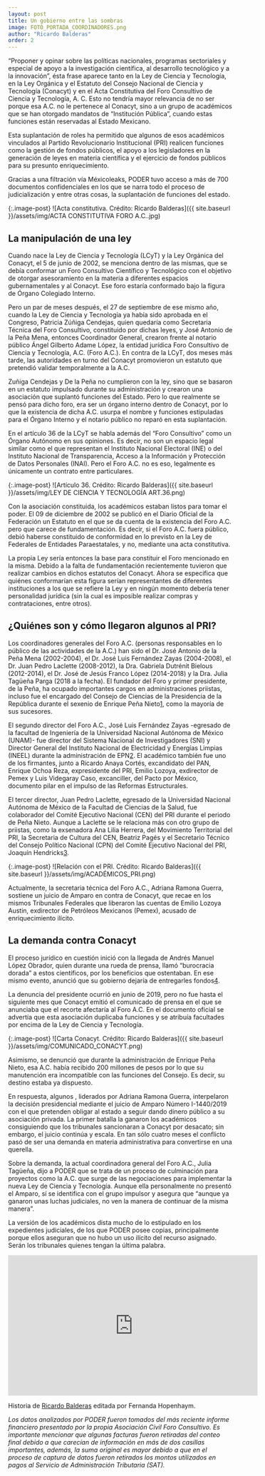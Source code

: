 ```yaml
---
layout: post 
title: Un gobierno entre las sombras
image: FOTO_PORTADA_COORDINADORES.png
author: "Ricardo Balderas"
order: 2
---
```



“Proponer y opinar sobre las políticas nacionales, programas sectoriales y especial de apoyo a la investigación científica, al desarrollo tecnológico y a la innovación”, ésta frase aparece tanto en la Ley de Ciencia y Tecnología, en la Ley Orgánica y el Estatuto del Consejo Nacional de Ciencia y Tecnología (Conacyt) y en el Acta Constitutiva del Foro Consultivo de Ciencia y Tecnología, A. C. Esto  no tendría mayor relevancia de no ser porque esa A.C. no le pertenece al Conacyt, sino a un grupo de académicos que se han otorgado mandatos de “Institución Pública”, cuando estas funciones están reservadas al Estado Mexicano. 

Esta suplantación de roles ha permitido que algunos de esos académicos vinculados al Partido Revolucionario Institucional (PRI) realicen funciones como la gestión de fondos públicos, el apoyo a los legisladores en la generación de leyes en materia científica y el ejercicio de fondos públicos para su presunto enriquecimiento.  

Gracias a una filtración vía Méxicoleaks, PODER tuvo acceso a más de 700 documentos confidenciales en los que se narra todo el proceso de judicialización y entre otras cosas, la suplantación de funciones del estado.

{:.image-post}
![Acta constitutiva. Crédito: Ricardo Balderas]({{ site.baseurl }}/assets/img/ACTA CONSTITUTIVA FORO A.C..jpg)

## La manipulación de una ley

Cuando nace la Ley de Ciencia y Tecnología (LCyT) y la Ley Orgánica del Conacyt, el 5 de junio de 2002, se menciona dentro de las mismas, que se debía conformar un Foro Consultivo Científico y Tecnológico con el objetivo de otorgar asesoramiento en la materia a diferentes espacios gubernamentales y al Conacyt. Ese foro estaría conformado bajo la figura de Órgano Colegiado Interno. 

Pero un par de meses después, el 27 de septiembre de ese mismo año, cuando la Ley de Ciencia y Tecnología ya había sido aprobada en el Congreso, Patricia Zúñiga Cendejas, quien quedaría como Secretaria Técnica del Foro Consultivo, constituido por dichas leyes, y José Antonio de la Peña Mena, entonces Coordinador General, crearon frente al notario público Ángel Gilberto Adame López, la entidad jurídica Foro Consultivo de Ciencia y Tecnología, A.C. (Foro A.C.). En contra de la LCyT, dos meses más tarde, las autoridades en turno del Conacyt promovieron un estatuto que pretendió validar temporalmente a la A.C.

Zuñiga Cendejas y De la Peña no cumplieron con la ley, sino que se basaron en un estatuto impulsado durante su administración y crearon una asociación que suplantó funciones del Estado. Pero lo que realmente se pensó para dicho foro, era ser un órgano interno dentro de Conacyt, por lo que la existencia de dicha A.C. usurpa el nombre y funciones estipuladas para el Órgano Interno y el notario público no reparó en esta suplantación. 

En el artículo 36 de la LCyT se habla además del “Foro Consultivo” como un Órgano Autónomo en sus opiniones. Es decir, no son un espacio legal similar como el que representan el Instituto Nacional Electoral (INE) o del Instituto Nacional de Transparencia, Acceso a la Información y Protección de Datos Personales (INAI). Pero el Foro A.C. no es eso, legalmente es únicamente un contrato entre particulares.

{:.image-post}
![Artículo 36. Crédito: Ricardo Balderas]({{ site.baseurl }}/assets/img/LEY DE CIENCIA Y TECNOLOGÍA ART.36.png)

Con la asociación constituida, los académicos estaban listos para tomar el poder. El 09 de diciembre de 2002 se publicó en el Diario Oficial de la Federación un Estatuto en el que se da cuenta de la existencia del Foro A.C. pero que carece de fundamentación. Es decir, si el Foro A.C. fuera público, debió haberse constituido de conformidad en lo previsto en la Ley de Federales de Entidades Paraestatales, y no, mediante una acta constitutiva. 

La propia Ley sería entonces la base para constituir el Foro mencionado en la misma. Debido a la falta de fundamentación recientemente tuvieron que realizar cambios en dichos estatutos del Conacyt. Ahora se especifica que quiénes conformarían esta figura serían representantes de diferentes instituciones a los que se refiere la Ley y en ningún momento debería tener personalidad jurídica (sin la cual es imposible realizar compras y contrataciones, entre otros). 

## ¿Quiénes son y cómo llegaron algunos al PRI?

Los coordinadores generales del Foro A.C. (personas responsables en lo público de las actividades de la A.C.) han sido el Dr. José Antonio de la Peña Mena (2002-2004), el Dr. José Luis Fernández Zayas (2004-2008), el Dr. Juan Pedro Laclette (2008-2012), la Dra. Gabriela Dutrénit Bielous (2012-2014), el Dr. José de Jesús Franco López (2014-2018) y la Dra. Julia Tagüeña Parga (2018 a la fecha). El fundador del Foro y primer presidente, de la Peña, ha ocupado importantes cargos en administraciones priistas, incluso fue el encargado del Consejo de Ciencias de la Presidencia de la República durante el sexenio de Enrique Peña Nieto[1](https://www.canaldelcongreso.gob.mx/noticias/10210/Analizan_el_Sistema_Nacional_de_Ciencia%2C_Tecnologia_e_Innovacion_en_Mexic), como la mayoría de sus sucesores. 

El segundo director del Foro A.C., José Luis Fernández Zayas -egresado de la facultad de Ingeniería de la Universidad Nacional Autónoma de México (UNAM)- fue director del Sistema Nacional de Investigadores (SNI) y Director General del Instituto Nacional de Electricidad y Energías Limpias (INEEL) durante la administración de EPN[2](http://www.ii.unam.mx/es-mx/Investigacion/Academicos/Paginas/JFernandezZ.aspx). El académico también fue uno de los firmantes, junto a Ricardo Anaya Cortés, excandidato del PAN, Enrique Ochoa Reza, expresidente del PRI, Emilio Lozoya, exdirector de Pemex y Luis Videgaray Caso, excanciller, del Pacto por México, documento pilar en el impulso de las Reformas Estructurales.

El tercer director, Juan Pedro Laclette, egresado de la Universidad Nacional Autónoma de México de la Facultad de Ciencias de la Salud, fue colaborador del Comité Ejecutivo Nacional (CEN) del PRI durante el periodo de Peña Nieto. Aunque a Laclette se le relaciona más con otro grupo de priistas, como la exsenadora Ana Lilia Herrera, del Movimiento Territorial del PRI, la Secretaria de Cultura del CEN, Beatriz Pagés y el Secretario Técnico del Consejo Político Nacional (CPN) del Comité Ejecutivo Nacional del PRI, Joaquín Hendricks[3](https://www.20minutos.com.mx/noticia/b218672/pri-preve-impulso-a-ciencias-en-plataforma-politica/). 

{:.image-post}
![Relación con el PRI. Crédito: Ricardo Balderas]({{ site.baseurl }}/assets/img/ACADÉMICOS_PRI.png)

Actualmente, la secretaria técnica del Foro A.C., Adriana Ramona Guerra, sostiene un juicio de Amparo en contra de Conacyt, que recae en los mismos Tribunales Federales que liberaron las cuentas de Emilio Lozoya Austin, exdirector de Petróleos Mexicanos (Pemex), acusado de enriquecimiento ilícito.

## La demanda contra Conacyt

El proceso jurídico en cuestión inició con la llegada de Andrés Manuel López Obrador, quien durante una rueda de prensa, llamó “burocracia dorada” a estos científicos, por los beneficios que ostentaban. En ese mismo evento, anunció que su gobierno dejaría de entregarles fondos[4](https://politica.expansion.mx/mexico/2020/01/29/la-burocracia-dorada-persiste-com-amlo-cuesta-1000-mdp).

La denuncia del presidente ocurrió en junio de 2019, pero no fue hasta el siguiente mes que Conacyt emitió el comunicado de prensa en el que se anunciaba que el recorte afectaría al Foro A.C. En el documento oficial se advertía que esta asociación duplicaba funciones y se atribuía facultades por encima de la Ley de Ciencia y Tecnología.

{:.image-post}
![Carta Conacyt. Crédito: Ricardo Balderas]({{ site.baseurl }}/assets/img/COMUNICADO_CONACYT.png)

Asimismo, se denunció que durante la administración de Enrique Peña Nieto, esa A.C. había recibido 200 millones de pesos por lo que su manutención era incompatible con las funciones del Consejo. Es decir, su destino estaba ya dispuesto.

En respuesta, algunos , liderados por Adriana Ramona Guerra, interpelaron la decisión presidencial mediante el juicio de Amparo Número I-1440/2019 con el que pretenden obligar al estado a seguir dando dinero público a su asociación privada. La primer batalla la ganaron los académicos consiguiendo que los tribunales sancionaran a Conacyt por desacato; sin embargo, el juicio continúa y escala. En tan sólo cuatro meses el conflicto pasó de ser una demanda en materia administrativa para convertirse en una querella.

Sobre la demanda, la actual coordinadora general del Foro A.C., Julia Tagüeña, dijo a PODER que se trata de un proceso de culminación para proyectos como la A.C. que surge de las negociaciones para implementar la nueva Ley de Ciencia y Tecnología. Aunque ella personalmente no presentó el Amparo, sí se identifica con el grupo impulsor y asegura que “aunque ya ganaron unas luchas judiciales, no ven la manera de continuar de la misma manera”.

La versión de los académicos dista mucho de lo estipulado en los expedientes judiciales, de los que PODER posee copias, principalmente porque ellos aseguran que no hubo un uso ilícito del recurso asignado. Serán los tribunales quienes tengan la última palabra.

<iframe width="560" height="315" src="https://www.youtube.com/embed/C38yCRh27kA" frameborder="0" allow="accelerometer; autoplay; encrypted-media; gyroscope; picture-in-picture" allowfullscreen></iframe>




Historia de [Ricardo Balderas](https://twitter.com/Ricky_leaks_) editada por Fernanda Hopenhaym. 

*Los datos analizados por PODER fueron tomados del más reciente informe financiero presentado por la propia Asociación Civil Foro Consultivo. Es importante mencionar que algunas facturas fueron retiradas del conteo final debido a que carecían de información en más de dos casillas importantes, además, la suma original es mayor debido a que en el proceso de captura de datos fueron retirados los montos utilizados en pagos al Servicio de Administración Tributaria (SAT).* 
